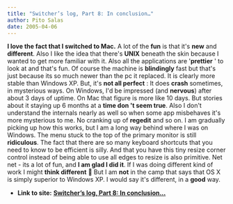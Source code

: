 ```yaml
---
title: "Switcher’s log, Part 8: In conclusion…"
author: Pito Salas
date: 2005-04-06
---
```


**I love the fact that I switched to Mac.** A lot of the **fun** is that it's
**new** and **different**. Also I like the idea that there's **UNIX** beneath
the skin because I wanted to get more familiar with it. Also all the
applications are '**prettier** ' to look at and that's fun. Of course the
machine is **blindingly** fast but that's just because its so much newer than
the pc it replaced. It is clearly more stable than Windows XP. But, it's **not
all perfect** : It does **crash** sometimes, in mysterious ways. On Windows,
I'd be impressed (and **nervous**) after about 3 days of uptime. On Mac that
figure is more like 10 days. But stories about it staying up 6 months at a
**time don 't seem true**. Also I don't understand the internals nearly as
well so when some app misbehaves it's more mysterious to me. No cranking up of
**regedit** and so on. I am gradually picking up how this works, but I am a
long way behind where I was on Windows. The menu stuck to the top of the
primary monitor is still **ridiculous**. The fact that there are so many
keyboard shortcuts that you need to know to be efficient is silly. And that
you have this tiny resize corner control instead of being able to use all
edges to resize is also primitive. Net net - its a lot of fun, and **I am glad
I did it**. If I was doing different kind of work I might **think different**
🙂 But I am **not** in the camp that says that OS X is simply superior to
Windows XP. I would say it's different, in a **good** way.


* **Link to site:** **[Switcher’s log, Part 8: In conclusion…](None)**
